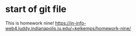# start of git file

This is homework nine!
https://in-info-web4.luddy.indianapolis.iu.edu/~kelkemps/homework-nine/
